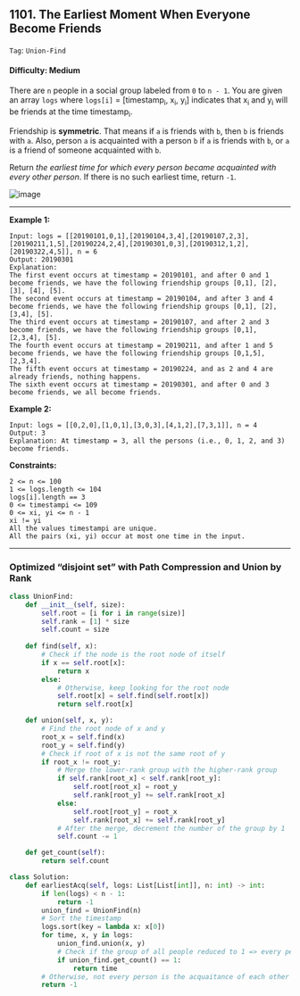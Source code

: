## 1101. The Earliest Moment When Everyone Become Friends

```Tag```: ```Union-Find```

#### Difficulty: Medium

There are ```n``` people in a social group labeled from ```0``` to ```n - 1```. You are given an array ```logs``` where ```logs[i]``` = [timestamp<sub>i</sub>, x<sub>i</sub>, y<sub>i</sub>] indicates that x<sub>i</sub> and y<sub>i</sub> will be friends at the time timestamp<sub>i</sub>.

Friendship is __symmetric__. That means if ```a``` is friends with ```b```, then ```b``` is friends with ```a```. Also, person ```a``` is acquainted with a person ```b``` if ```a``` is friends with ```b```, or ```a``` is a friend of someone acquainted with ```b```.

Return _the earliest time for which every person became acquainted with every other person_. If there is no such earliest time, return ```-1```.

![image](https://user-images.githubusercontent.com/35042430/211407250-7411e922-e83d-4741-a690-876b69eedafd.png)

---



__Example 1:__
```
Input: logs = [[20190101,0,1],[20190104,3,4],[20190107,2,3],[20190211,1,5],[20190224,2,4],[20190301,0,3],[20190312,1,2],[20190322,4,5]], n = 6
Output: 20190301
Explanation: 
The first event occurs at timestamp = 20190101, and after 0 and 1 become friends, we have the following friendship groups [0,1], [2], [3], [4], [5].
The second event occurs at timestamp = 20190104, and after 3 and 4 become friends, we have the following friendship groups [0,1], [2], [3,4], [5].
The third event occurs at timestamp = 20190107, and after 2 and 3 become friends, we have the following friendship groups [0,1], [2,3,4], [5].
The fourth event occurs at timestamp = 20190211, and after 1 and 5 become friends, we have the following friendship groups [0,1,5], [2,3,4].
The fifth event occurs at timestamp = 20190224, and as 2 and 4 are already friends, nothing happens.
The sixth event occurs at timestamp = 20190301, and after 0 and 3 become friends, we all become friends.
```

__Example 2:__
```
Input: logs = [[0,2,0],[1,0,1],[3,0,3],[4,1,2],[7,3,1]], n = 4
Output: 3
Explanation: At timestamp = 3, all the persons (i.e., 0, 1, 2, and 3) become friends.
```

__Constraints:__
```
2 <= n <= 100
1 <= logs.length <= 104
logs[i].length == 3
0 <= timestampi <= 109
0 <= xi, yi <= n - 1
xi != yi
All the values timestampi are unique.
All the pairs (xi, yi) occur at most one time in the input.
```

---

### Optimized “disjoint set” with Path Compression and Union by Rank

```Python
class UnionFind:
    def __init__(self, size):
        self.root = [i for i in range(size)]
        self.rank = [1] * size
        self.count = size
    
    def find(self, x):
        # Check if the node is the root node of itself
        if x == self.root[x]:
            return x
        else:
            # Otherwise, keep looking for the root node
            self.root[x] = self.find(self.root[x])
            return self.root[x]

    def union(self, x, y):
        # Find the root node of x and y
        root_x = self.find(x)
        root_y = self.find(y)
        # Check if root of x is not the same root of y
        if root_x != root_y:
            # Merge the lower-rank group with the higher-rank group
            if self.rank[root_x] < self.rank[root_y]:
                self.root[root_x] = root_y
                self.rank[root_y] += self.rank[root_x]
            else:
                self.root[root_y] = root_x
                self.rank[root_x] += self.rank[root_y]
            # After the merge, decrement the number of the group by 1
            self.count -= 1

    def get_count(self):
        return self.count

class Solution:
    def earliestAcq(self, logs: List[List[int]], n: int) -> int:
        if len(logs) < n - 1:
            return -1
        union_find = UnionFind(n)
        # Sort the timestamp
        logs.sort(key = lambda x: x[0])
        for time, x, y in logs:
            union_find.union(x, y)
            # Check if the group of all people reduced to 1 => every person became acquainted with every other person
            if union_find.get_count() == 1:
                return time
        # Otherwise, not every person is the acquaitance of each other
        return -1 
```
